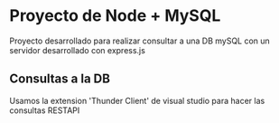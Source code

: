 # Proyecto de Node + MySQL

Proyecto desarrollado para realizar consultar a una DB mySQL con un servidor desarrollado con express.js

## Consultas a la DB
Usamos la extension 'Thunder Client' de visual studio para hacer las consultas RESTAPI